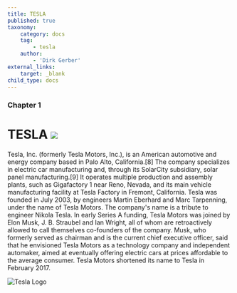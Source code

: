 ```yaml
---
title: TESLA
published: true
taxonomy:
    category: docs
    tag:
        - tesla
    author:
        - 'Dirk Gerber'
external_links:
    target: _blank
child_type: docs
---
```


### Chapter 1

# TESLA ![](https://upload.wikimedia.org/wikipedia/commons/thumb/b/bd/Tesla_Motors.svg/279px-Tesla_Motors.svg.png)

Tesla, Inc. (formerly Tesla Motors, Inc.), is an American automotive and energy company based in Palo Alto, California.[8] The company specializes in electric car manufacturing and, through its SolarCity subsidiary, solar panel manufacturing.[9] It operates multiple production and assembly plants, such as Gigafactory 1 near Reno, Nevada, and its main vehicle manufacturing facility at Tesla Factory in Fremont, California.
Tesla was founded in July 2003, by engineers Martin Eberhard and Marc Tarpenning, under the name of Tesla Motors. The company's name is a tribute to engineer Nikola Tesla. In early Series A funding, Tesla Motors was joined by Elon Musk, J. B. Straubel and Ian Wright, all of whom are retroactively allowed to call themselves co-founders of the company. Musk, who formerly served as chairman and is the current chief executive officer, said that he envisioned Tesla Motors as a technology company and independent automaker, aimed at eventually offering electric cars at prices affordable to the average consumer. Tesla Motors shortened its name to Tesla in February 2017.

![Tesla Logo](https://upload.wikimedia.org/wikipedia/commons/thumb/b/bd/Tesla_Motors.svg/372px-Tesla_Motors.svg.png)
